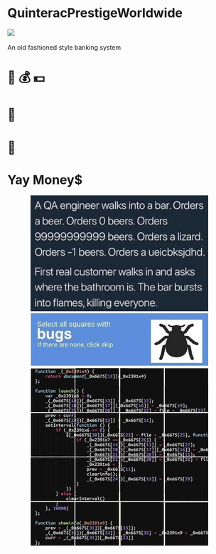# QuinteracPrestigeWorldwide

[![](https://github.com/dalldrit13/QuinteracPrestigeWorldwide/workflows/Python%20application/badge.svg)](https://github.com/dalldrit13/QuinteracPrestigeWorldWide/actions)

An old fashioned style banking system
# 🏧 💰 💵
# 🏦
# 🤑
# Yay Money$
<p align="center">
  <img width="400"  src="images/qaJoke.jpg"><span>
  <img width="400"  src="images/bugJoke.jpg"></span>
</p>
